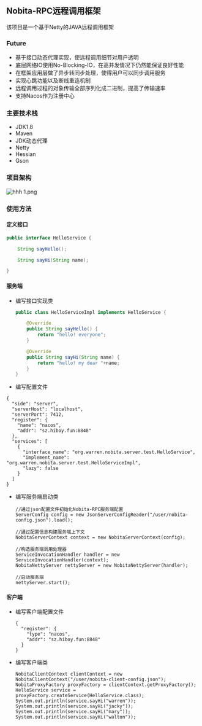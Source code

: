 ## Nobita-RPC远程调用框架
该项目是一个基于Netty的JAVA远程调用框架
### Future
- 基于接口动态代理实现，使远程调用细节对用户透明
- 底层网络IO使用No-Blocking-IO，在高并发情况下仍然能保证良好性能
- 在框架应用层做了异步转同步处理，使得用户可以同步调用服务
- 实现心跳功能以及断线重连机制
- 远程调用过程的对象传输全部序列化成二进制，提高了传输速率
- 支持Nacos作为注册中心

### 主要技术栈
- JDK1.8
- Maven
- JDK动态代理
- Netty
- Hessian
- Gson



### 项目架构

![hhh _1_.png](https://i.loli.net/2020/07/10/vSzrETHt3GC1a98.png)

### 使用方法

#### 定义接口

```java
public interface HelloService {

    String sayHello();

    String sayHi(String name);

}
```

#### 服务端

- 编写接口实现类

  ```java
  public class HelloServiceImpl implements HelloService {
  
      @Override
      public String sayHello() {
          return "hello! everyone";
      }
  
      @Override
      public String sayHi(String name) {
          return "hello! my dear "+name;
      }
  }
  ```

  

- 编写配置文件
```
{
  "side": "server",
  "serverHost": "localhost",
  "serverPort": 7412,
  "register": {
    "name": "nacos",
    "addr": "sz.hiboy.fun:8848"
  },
  "services": [
    {
      "interface_name": "org.warren.nobita.server.test.HelloService",
      "implement_name": "org.warren.nobita.server.test.HelloServiceImpl",
      "lazy": false
    }
  ]
}
```

- 编写服务端启动类

  ```
  //通过json配置文件初始化Nobita-RPC服务端配置
  ServerConfig config = new JsonServerConfigReader("/user/nobita-config.json").load();
  
  //通过配置信息构建服务端上下文
  NobitaServerContext context = new NobitaServerContext(config);
  
  //构造服务端调用处理器
  ServiceInvocationHandler handler = new ServiceInvocationHandler(context);
  NobitaNettyServer nettyServer = new NobitaNettyServer(handler);
  
  //启动服务端
  nettyServer.start();
  ```

#### 客户端

- 编写客户端配置文件

  ```
  {
    "register": {
      "type": "nacos",
      "addr": "sz.hiboy.fun:8848"
    }
  }
  ```

  

- 编写客户端类

  ```
  NobitaClientContext clientContext = new NobitaClientContext("/user/nobita-client-config.json");
  NobitaProxyFactory proxyFactory = clientContext.getProxyFactory();
  HelloService service = proxyFactory.createService(HelloService.class);
  System.out.println(service.sayHi("warren"));
  System.out.println(service.sayHi("jacky"));
  System.out.println(service.sayHi("mary"));
  System.out.println(service.sayHi("walton"));
  ```

  

